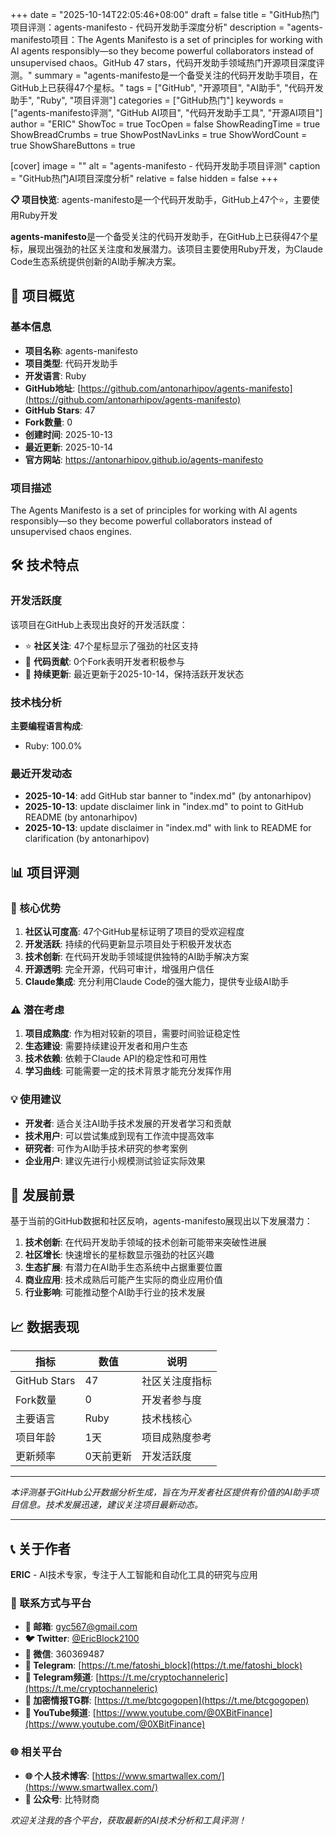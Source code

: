+++
date = "2025-10-14T22:05:46+08:00"
draft = false
title = "GitHub热门项目评测：agents-manifesto - 代码开发助手深度分析"
description = "agents-manifesto项目：The Agents Manifesto is a set of principles for working with AI agents responsibly—so they become powerful collaborators instead of unsupervised chaos。GitHub 47 stars，代码开发助手领域热门开源项目深度评测。"
summary = "agents-manifesto是一个备受关注的代码开发助手项目，在GitHub上已获得47个星标。"
tags = ["GitHub", "开源项目", "AI助手", "代码开发助手", "Ruby", "项目评测"]
categories = ["GitHub热门"]
keywords = ["agents-manifesto评测", "GitHub AI项目", "代码开发助手工具", "开源AI项目"]
author = "ERIC"
ShowToc = true
TocOpen = false
ShowReadingTime = true
ShowBreadCrumbs = true
ShowPostNavLinks = true
ShowWordCount = true
ShowShareButtons = true

[cover]
image = ""
alt = "agents-manifesto - 代码开发助手项目评测"
caption = "GitHub热门AI项目深度分析"
relative = false
hidden = false
+++

**📋 项目快览**: agents-manifesto是一个代码开发助手，GitHub上47个⭐，主要使用Ruby开发

**agents-manifesto**是一个备受关注的代码开发助手，在GitHub上已获得47个星标，展现出强劲的社区关注度和发展潜力。该项目主要使用Ruby开发，为Claude Code生态系统提供创新的AI助手解决方案。

## 🎯 项目概览

### 基本信息
- **项目名称**: agents-manifesto
- **项目类型**: 代码开发助手
- **开发语言**: Ruby
- **GitHub地址**: [https://github.com/antonarhipov/agents-manifesto](https://github.com/antonarhipov/agents-manifesto)
- **GitHub Stars**: 47
- **Fork数量**: 0
- **创建时间**: 2025-10-13
- **最近更新**: 2025-10-14
- **官方网站**: https://antonarhipov.github.io/agents-manifesto

### 项目描述
The Agents Manifesto is a set of principles for working with AI agents responsibly—so they become powerful collaborators instead of unsupervised chaos engines.

## 🛠️ 技术特点

### 开发活跃度
该项目在GitHub上表现出良好的开发活跃度：
- ⭐ **社区关注**: 47个星标显示了强劲的社区支持
- 🔄 **代码贡献**: 0个Fork表明开发者积极参与
- 📅 **持续更新**: 最近更新于2025-10-14，保持活跃开发状态

### 技术栈分析

**主要编程语言构成**:
- Ruby: 100.0%


### 最近开发动态
- **2025-10-14**: add GitHub star banner to "index.md" (by antonarhipov)
- **2025-10-13**: update disclaimer link in "index.md" to point to GitHub README (by antonarhipov)
- **2025-10-13**: update disclaimer in "index.md" with link to README for clarification (by antonarhipov)


## 📊 项目评测

### 🎯 核心优势
1. **社区认可度高**: 47个GitHub星标证明了项目的受欢迎程度
2. **开发活跃**: 持续的代码更新显示项目处于积极开发状态
3. **技术创新**: 在代码开发助手领域提供独特的AI助手解决方案
4. **开源透明**: 完全开源，代码可审计，增强用户信任
5. **Claude集成**: 充分利用Claude Code的强大能力，提供专业级AI助手

### ⚠️ 潜在考虑
1. **项目成熟度**: 作为相对较新的项目，需要时间验证稳定性
2. **生态建设**: 需要持续建设开发者和用户生态
3. **技术依赖**: 依赖于Claude API的稳定性和可用性
4. **学习曲线**: 可能需要一定的技术背景才能充分发挥作用

### 💡 使用建议
- **开发者**: 适合关注AI助手技术发展的开发者学习和贡献
- **技术用户**: 可以尝试集成到现有工作流中提高效率
- **研究者**: 可作为AI助手技术研究的参考案例
- **企业用户**: 建议先进行小规模测试验证实际效果

## 🔮 发展前景

基于当前的GitHub数据和社区反响，agents-manifesto展现出以下发展潜力：

1. **技术创新**: 在代码开发助手领域的技术创新可能带来突破性进展
2. **社区增长**: 快速增长的星标数显示强劲的社区兴趣
3. **生态扩展**: 有潜力在AI助手生态系统中占据重要位置
4. **商业应用**: 技术成熟后可能产生实际的商业应用价值
5. **行业影响**: 可能推动整个AI助手行业的技术发展

## 📈 数据表现

| 指标 | 数值 | 说明 |
|------|------|------|
| GitHub Stars | 47 | 社区关注度指标 |
| Fork数量 | 0 | 开发者参与度 |
| 主要语言 | Ruby | 技术栈核心 |
| 项目年龄 | 1天 | 项目成熟度参考 |
| 更新频率 | 0天前更新 | 开发活跃度 |

---

*本评测基于GitHub公开数据分析生成，旨在为开发者社区提供有价值的AI助手项目信息。技术发展迅速，建议关注项目最新动态。*

---

## 📞 关于作者

**ERIC** - AI技术专家，专注于人工智能和自动化工具的研究与应用

### 🔗 联系方式与平台

- **📧 邮箱**: [gyc567@gmail.com](mailto:gyc567@gmail.com)
- **🐦 Twitter**: [@EricBlock2100](https://twitter.com/EricBlock2100)
- **💬 微信**: 360369487
- **📱 Telegram**: [https://t.me/fatoshi_block](https://t.me/fatoshi_block)
- **📢 Telegram频道**: [https://t.me/cryptochanneleric](https://t.me/cryptochanneleric)
- **👥 加密情报TG群**: [https://t.me/btcgogopen](https://t.me/btcgogopen)
- **🎥 YouTube频道**: [https://www.youtube.com/@0XBitFinance](https://www.youtube.com/@0XBitFinance)

### 🌐 相关平台

- **🌐 个人技术博客**: [https://www.smartwallex.com/](https://www.smartwallex.com/)
- **📖 公众号**: 比特财商

*欢迎关注我的各个平台，获取最新的AI技术分析和工具评测！*
